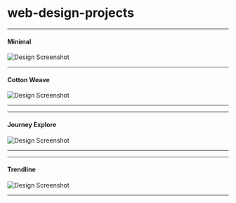 # web-design-projects

---

#### Minimal

![Design Screenshot](https://i.ibb.co/C7DJX0M/screencapture-127-0-0-1-5500-project-1-index-html-2023-12-20-17-06-30.png)

---

#### Cotton Weave

![Design Screenshot](https://i.ibb.co/4RJKMj1/image-2023-12-20-233239157.png)

---

---

#### Journey Explore

![Design Screenshot](https://i.ibb.co/zGNRGWK/screencapture-127-0-0-1-5500-project-3-index-html-2023-12-22-02-53-13.png)

---

---

#### Trendline

![Design Screenshot](https://i.ibb.co/WVHCtcz/Screenshot-10.png)

---